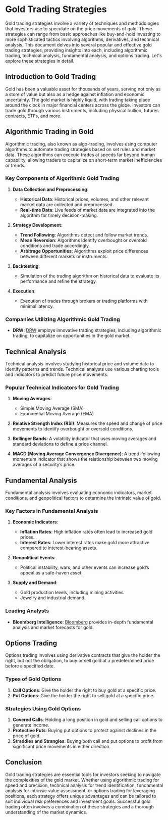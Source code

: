 # Gold Trading Strategies

Gold trading strategies involve a variety of techniques and methodologies that investors use to speculate on the price movements of gold. These strategies can range from basic approaches like buy-and-hold investing to more sophisticated tactics involving algorithms, derivatives, and technical analysis. This document delves into several popular and effective gold trading strategies, providing insights into each, including algorithmic trading, technical analysis, fundamental analysis, and options trading. Let's explore these strategies in detail.

## Introduction to Gold Trading

Gold has been a valuable asset for thousands of years, serving not only as a store of value but also as a hedge against inflation and economic uncertainty. The gold market is highly liquid, with trading taking place around the clock in major financial centers across the globe. Investors can trade gold through various instruments, including physical bullion, futures contracts, ETFs, and more.

## Algorithmic Trading in Gold

Algorithmic trading, also known as algo-trading, involves using computer algorithms to automate trading strategies based on set rules and market data. These algorithms can execute trades at speeds far beyond human capability, allowing traders to capitalize on short-term market inefficiencies or trends.

### Key Components of Algorithmic Gold Trading

1. **Data Collection and Preprocessing**:
    - **Historical Data**: Historical prices, volumes, and other relevant market data are collected and preprocessed.
    - **Real-time Data**: Live feeds of market data are integrated into the algorithm for timely decision-making.

2. **Strategy Development**:
    - **Trend Following**: Algorithms detect and follow market trends.
    - **Mean Reversion**: Algorithms identify overbought or oversold conditions and trade accordingly.
    - **Arbitrage Opportunities**: Algorithms exploit price differences between different markets or instruments.

3. **Backtesting**:
    - Simulation of the trading algorithm on historical data to evaluate its performance and refine the strategy.

4. **Execution**:
    - Execution of trades through brokers or trading platforms with minimal latency.

### Companies Utilizing Algorithmic Gold Trading

- **DRW**: [DRW](https://drw.com/) employs innovative trading strategies, including algorithmic trading, to capitalize on opportunities in the gold market.

## Technical Analysis

Technical analysis involves studying historical price and volume data to identify patterns and trends. Technical analysts use various charting tools and indicators to predict future price movements.

### Popular Technical Indicators for Gold Trading

1. **Moving Averages**: 
    - Simple Moving Average (SMA)
    - Exponential Moving Average (EMA)

2. **Relative Strength Index (RSI)**: Measures the speed and change of price movements to identify overbought or oversold conditions.

3. **Bollinger Bands**: A volatility indicator that uses moving averages and standard deviations to define a price channel.

4. **MACD (Moving Average Convergence Divergence)**: A trend-following momentum indicator that shows the relationship between two moving averages of a security’s price.

## Fundamental Analysis

Fundamental analysis involves evaluating economic indicators, market conditions, and geopolitical factors to determine the intrinsic value of gold.

### Key Factors in Fundamental Analysis

1. **Economic Indicators**:
    - **Inflation Rates**: High inflation rates often lead to increased gold prices.
    - **Interest Rates**: Lower interest rates make gold more attractive compared to interest-bearing assets.

2. **Geopolitical Events**: 
    - Political instability, wars, and other events can increase gold’s appeal as a safe-haven asset.

3. **Supply and Demand**:
    - Gold production levels, including mining activities.
    - Jewelry and industrial demand.

### Leading Analysts

- **Bloomberg Intelligence**: [Bloomberg](https://www.bloomberg.com/) provides in-depth fundamental analysis and market forecasts for gold.

## Options Trading

Options trading involves using derivative contracts that give the holder the right, but not the obligation, to buy or sell gold at a predetermined price before a specified date.

### Types of Gold Options

1. **Call Options**: Give the holder the right to buy gold at a specific price.
2. **Put Options**: Give the holder the right to sell gold at a specific price.

### Strategies Using Gold Options

1. **Covered Calls**: Holding a long position in gold and selling call options to generate income.
2. **Protective Puts**: Buying put options to protect against declines in the price of gold.
3. **Straddles and Strangles**: Buying both call and put options to profit from significant price movements in either direction.

## Conclusion

Gold trading strategies are essential tools for investors seeking to navigate the complexities of the gold market. Whether using algorithmic trading for speed and precision, technical analysis for trend identification, fundamental analysis for intrinsic value assessment, or options trading for leveraging positions, each strategy offers unique advantages and can be tailored to suit individual risk preferences and investment goals. Successful gold trading often involves a combination of these strategies and a thorough understanding of the market dynamics.